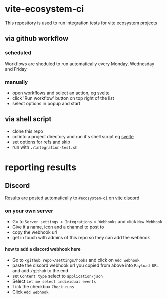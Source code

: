 # vite-ecosystem-ci

This repository is used to run integration tests for vite ecosystem projects

## via github workflow

### scheduled

Workflows are sheduled to run automatically every Monday, Wednesday and Friday

### manually

* open [workflows](../../actions/) and select an action, eg [svelte](../../actions/workflows/svelte.yml)
* click 'Run workflow' button on top right of the list
* select options in popup and start

## via shell script

* clone this repo
* cd into a project directory and run it's shell script eg [svelte](./svelte)
* set options for refs and skip
* run with `./integration-test.sh`

# reporting results

## Discord

Results are posted automatically to `#ecosystem-ci` on [vite discord](https://chat.vitejs.dev/)

### on your own server

* Go to `Server settings > Integrations > Webhooks` and click `New Webhook`
* Give it a name, icon and a channel to post to
* copy the webhook url 
* get in touch with admins of this repo so they can add the webhook

#### how to add a discord webhook here

* Go to `<github repo>/settings/hooks` and click on `Add webhook`
* paste the discord webhook url you copied from above into `Payload URL` and add `/github` to the end
* set `Content type` select to `application/json`
* Select `Let me select individual events`
* Tick the checkbox `Check runs`
* Click `Add webhook`

